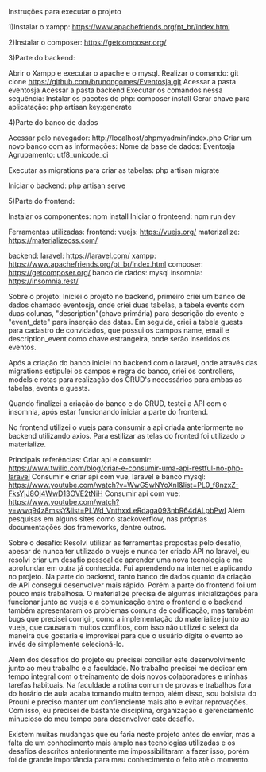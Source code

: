 Instruções para executar o projeto

1)Instalar o xampp: https://www.apachefriends.org/pt_br/index.html

2)Instalar o composer: https://getcomposer.org/

3)Parte do backend:

Abrir o Xampp e executar o apache e o mysql.
Realizar o comando: git clone https://github.com/brunongomes/Eventosja.git
Acessar a pasta eventosja
Acessar a pasta backend
Executar os comandos nessa sequência:
Instalar os pacotes do php: composer install
Gerar chave para aplicatação: php artisan key:generate

4)Parte do banco de dados

Acessar pelo navegador: http://localhost/phpmyadmin/index.php 
Criar um novo banco com as informações:
Nome da base de dados: Eventosja
Agrupamento: utf8_unicode_ci

Executar as migrations para criar as tabelas: php artisan migrate

Iniciar o backend: php artisan serve


5)Parte do frontend:

Instalar os componentes: npm install
Iniciar o fronteend: npm run dev


Ferramentas utilizadas:
frontend:
vuejs: https://vuejs.org/
materizalize: https://materializecss.com/

backend:
laravel: https://laravel.com/
xampp: https://www.apachefriends.org/pt_br/index.html
composer: https://getcomposer.org/
banco de dados: mysql
insomnia: https://insomnia.rest/

Sobre o projeto:
Iniciei o projeto no backend, primeiro criei um banco de dados chamado eventosja, onde criei duas tabelas, a tabela events com duas colunas, "description"(chave primária) para descrição do evento e "event_date" para inserção das datas. Em seguida, criei a tabela guests para cadastro de convidados, que possui os campos name, email e description_event como chave estrangeira, onde serão inseridos os eventos. 

Após a criação do banco iniciei no backend com o laravel, onde através das migrations estipulei os campos e regra do banco, criei os controllers, models e rotas para realização dos CRUD's necessários para ambas as tabelas, events e guests.
 
Quando finalizei a criação do banco e do CRUD, testei a API com o insomnia, após estar funcionando iniciar a parte do frontend.

No frontend utilizei o vuejs para consumir a api criada anteriormente no backend utilizando axios. Para estilizar as telas do fronted foi utilizado o materialize.

Principais referências:
Criar api e consumir: https://www.twilio.com/blog/criar-e-consumir-uma-api-restful-no-php-laravel
Consumir e criar api com vue, laravel e banco mysql: https://www.youtube.com/watch?v=WwG5wNYoXnI&list=PL0_f8nzxZ-FksYjJ8Oj4WwD13OVE2tNiH
Consumir api com vue: https://www.youtube.com/watch?v=wwq94z8mssY&list=PLWd_VnthxxLeRdaga093nbR64dALpbPwI
Além pesquisas em alguns sites como stackoverflow, nas próprias documentações dos frameworks, dentre outros. 

Sobre o desafio:
Resolvi utilizar as ferramentas propostas pelo desafio, apesar de nunca ter utilizado o vuejs e nunca ter criado API no laravel, eu resolvi criar um desafio pessoal de aprender uma nova tecnologia e me aprofundar em outra já conhecida. Fui aprendendo na internet e aplicando no projeto. 
Na parte do backend, tanto banco de dados quanto da criação de API consegui desenvolver mais rápido. Porém a parte do frontend foi um pouco mais trabalhosa. O materialize precisa de algumas inicializações para funcionar junto ao vuejs e a comunicação entre o frontend e o backend também apresentaram os problemas comuns de codificação, mas também bugs que precisei corrigir, como a implementação do materialize junto ao vuejs, que causaram muitos conflitos, com isso não utilizei o select da maneira que gostaria e improvisei para que o usuário digite o evento ao invés de simplemente selecioná-lo.

Além dos desafios do projeto eu precisei conciliar este desenvolvimento junto ao meu trabalho e a faculdade. No trabalho precisei me dedicar em tempo integral com o treinamento de dois novos colaboradores e minhas tarefas habituais. Na faculdade a rotina comum de provas e trabalhos fora do horário de aula acaba tomando muito tempo, além disso, sou bolsista do Prouni e preciso manter um confienciente mais alto e evitar reprovações. Com isso, eu precisei de bastante disciplina, organização e gerenciamento minucioso do meu tempo para desenvolver este desafio. 

Existem muitas mudanças que eu faria neste projeto antes de enviar, mas a falta de um conhecimento mais amplo nas tecnologias utilizadas e os desafios descritos anteriormente me impossibilitaram a fazer isso, porém foi de grande importância para meu conhecimento o feito até o momento. 

